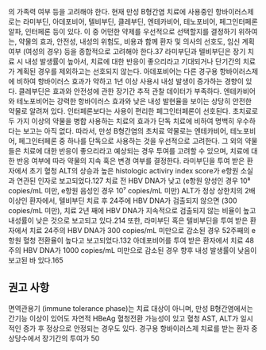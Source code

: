 의 가족력 여부 등을 고려해야 한다.
현재 만성 B형간염 치료에 사용중인 항바이러스제로는 라미부딘, 아데포비어, 텔비부딘, 클레부딘, 엔테카비어, 테노포비어, 페그인터페론 알파, 인터페론 등이 있다. 이 중 어떤한 약제를 우선적으로 선택할지를 결정하기 위하여는, 약물의 효과, 안전성, 내성의 위험도, 비용과 함께 환자 및 의사의 선호도, 임신 계획 여부 (여성의 경우) 등을 종합적으로 고려해야 한다.37
라미부딘과 텔비부딘은 장기 치료 시 내성 발생률이 높아서, 치료에 대한 반응이 좋으리라고 기대되거나 단기간의 치료가 계획된 경우를 제외하고는 선호되지 않는다. 아데포비어는 다른 경구용 항바이러스제에 비하여 항바이러스 효과가 약하고 1년 이상 사용시 내성 발생이 증가하는 경향이 있다. 클레부딘은 효과와 안전성에 관한 장기간 추적 관찰 데이터가 부족하다. 엔테카비어와 테노포비어는 강력한 항바이러스 효과와 낮은 내성 발현율을 보이는 상당히 안전한 약물로 알려져 있다. 인터페론보다는 사용이 편리한 페그인터페론이 선호된다. 초치료로 두 가지 이상의 약물을 병합 사용하는 치료의 효과가 단독 치료에 비하여 명백히 우수하다는 보고는 아직 없다. 따라서, 만성 B형간염의 초치료 약물로는 엔테카비어, 테노포비어, 페그인터페론 중 하나를 단독으로 사용하는 것을 우선적으로 고려한다. 그 외의 약물들은 치료에 대한 반응이 좋으리라고 예상되는 경우 투여를 고려할 수 있으며, 치료에 대한 반응 여부에 따라 약물의 지속 혹은 변경 여부를 결정한다.
라미부딘을 투여 받은 환자에서 초기 혈청 ALT의 상승과 높은 histologic activiry index score가 e항원 소실과 연관된 인자로 보고되었다.127 치료 전 HBV DNA가 낮고 (e항원 양성인 경우 10⁸ copies/mL 미만, e항원 음성인 경우 10⁷ copies/mL 미만) ALT가 정상 상한치의 2배 이상인 환자에서, 텔비부딘 치료 후 24주에 HBV DNA가 검출되지 않으면 (300 copies/mL 미만), 치료 2년 째에 HBV DNA가 지속적으로 검출되지 않는 비율이 높고 내성률이 낮은 것으로 보고되고 있다.214 또한, 라미부딘 혹은 텔비부딘을 투여 받은 환자에서 치료 24주의 HBV DNA가 300 copies/mL 미만으로 감소된 경우 52주째의 e항원 혈청 전환율이 높다고 보고되었다.132 아데포비어를 투여 받은 환자에서 치료 48주의 HBV DNA가 1000 copies/mL 미만으로 감소된 경우 향후 내성 발생률이 낮음이 보고된 바 있다.165

## 권고 사항
면역관용기 (immune tolerance phase)는 치료 대상이 아니며, 만성 B형간염에서는 간기능 이상이 있어도 자연적 HBeAg 혈청전환 가능성이 있고 혈청 AST, ALT가 일시적인 증가 후 정상으로 안정되는 경우도 있다. 경구용 항바이러스제 치료를 받는 환자 중 상당수에서 장기간의 투여가
<PAGE>50